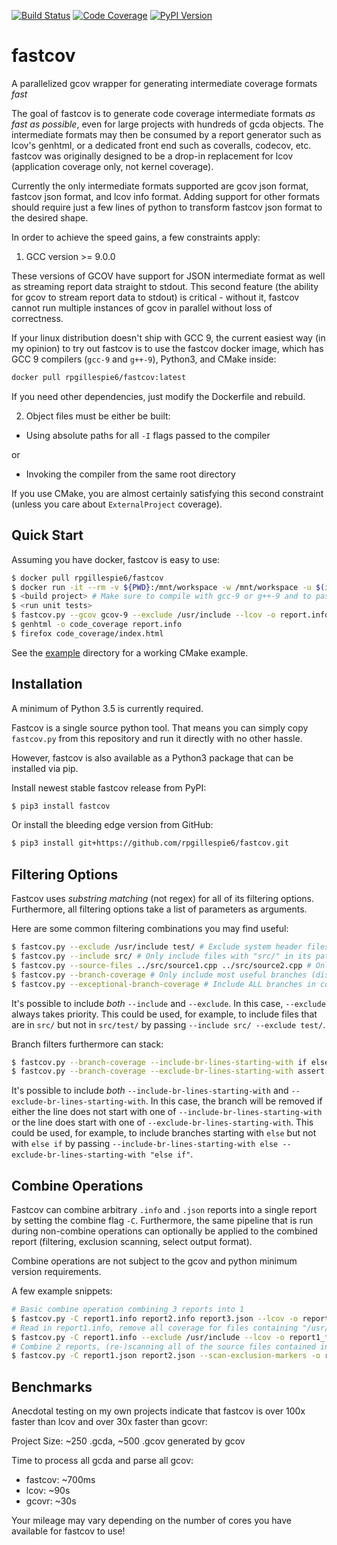 [![Build Status](https://travis-ci.com/RPGillespie6/fastcov.svg?branch=master)](https://travis-ci.com/RPGillespie6/fastcov)
[![Code Coverage](https://img.shields.io/codecov/c/github/rpgillespie6/fastcov.svg)](https://codecov.io/gh/RPGillespie6/fastcov)
[![PyPI Version](https://img.shields.io/pypi/v/fastcov.svg)](https://pypi.org/project/fastcov/)
<!-- # SPDX-License-Identifier: MIT -->

# fastcov
A parallelized gcov wrapper for generating intermediate coverage formats *fast*

The goal of fastcov is to generate code coverage intermediate formats *as fast as possible*, even for large projects with hundreds of gcda objects. The intermediate formats may then be consumed by a report generator such as lcov's genhtml, or a dedicated front end such as coveralls, codecov, etc. fastcov was originally designed to be a drop-in replacement for lcov (application coverage only, not kernel coverage).

Currently the only intermediate formats supported are gcov json format, fastcov json format, and lcov info format. Adding support for other formats should require just a few lines of python to transform fastcov json format to the desired shape.

In order to achieve the speed gains, a few constraints apply:

1. GCC version >= 9.0.0

These versions of GCOV have support for JSON intermediate format as well as streaming report data straight to stdout. This second feature (the ability for gcov to stream report data to stdout) is critical - without it, fastcov cannot run multiple instances of gcov in parallel without loss of correctness.

If your linux distribution doesn't ship with GCC 9, the current easiest way (in my opinion) to try out fastcov is to use the fastcov docker image, which has GCC 9 compilers (`gcc-9` and `g++-9`), Python3, and CMake inside:

```bash
docker pull rpgillespie6/fastcov:latest
```

If you need other dependencies, just modify the Dockerfile and rebuild.

2. Object files must be either be built:

- Using absolute paths for all `-I` flags passed to the compiler

or

- Invoking the compiler from the same root directory

If you use CMake, you are almost certainly satisfying this second constraint (unless you care about `ExternalProject` coverage).

## Quick Start

Assuming you have docker, fastcov is easy to use:

```bash
$ docker pull rpgillespie6/fastcov
$ docker run -it --rm -v ${PWD}:/mnt/workspace -w /mnt/workspace -u $(id -u ${USER}):$(id -g ${USER}) rpgillespie6/fastcov
$ <build project> # Make sure to compile with gcc-9 or g++-9 and to pass "-g -O0 -fprofile-arcs -ftest-coverage" to all gcc/g++ statements
$ <run unit tests>
$ fastcov.py --gcov gcov-9 --exclude /usr/include --lcov -o report.info
$ genhtml -o code_coverage report.info
$ firefox code_coverage/index.html
```

See the [example](example/) directory for a working CMake example.

## Installation

A minimum of Python 3.5 is currently required.

Fastcov is a single source python tool. That means you can simply copy `fastcov.py` from this repository and run it directly with no other hassle.

However, fastcov is also available as a Python3 package that can be installed via pip.

Install newest stable fastcov release from PyPI:

```bash
$ pip3 install fastcov
```

Or install the bleeding edge version from GitHub:

```bash
$ pip3 install git+https://github.com/rpgillespie6/fastcov.git
```

## Filtering Options

Fastcov uses *substring matching* (not regex) for all of its filtering options. Furthermore, all filtering options take a list of parameters as arguments.

Here are some common filtering combinations you may find useful:

```bash
$ fastcov.py --exclude /usr/include test/ # Exclude system header files and test files from final report
$ fastcov.py --include src/ # Only include files with "src/" in its path in the final report
$ fastcov.py --source-files ../src/source1.cpp ../src/source2.cpp # Only include exactly ../src/source1.cpp and ../src/source2.cpp in the final report
$ fastcov.py --branch-coverage # Only include most useful branches (discards exceptional branches and initializer list branches)
$ fastcov.py --exceptional-branch-coverage # Include ALL branches in coverage report
```

It's possible to include *both* `--include` and `--exclude`. In this case, `--exclude` always takes priority. This could be used, for example, to include files that are in `src/` but not in `src/test/` by passing `--include src/ --exclude test/`.

Branch filters furthermore can stack:

```bash
$ fastcov.py --branch-coverage --include-br-lines-starting-with if else       # Only include branch coverage for lines starting with "if" or "else"
$ fastcov.py --branch-coverage --exclude-br-lines-starting-with assert ASSERT # Don't include coverage for lines starting with "assert" or "ASSERT"
```

It's possible to include *both* `--include-br-lines-starting-with` and `--exclude-br-lines-starting-with`. In this case, the branch will be removed if either the line does not start with one of `--include-br-lines-starting-with` or the line does start with one of `--exclude-br-lines-starting-with`. This could be used, for example, to include branches starting with `else` but not with `else if` by passing `--include-br-lines-starting-with else --exclude-br-lines-starting-with "else if"`.

## Combine Operations

Fastcov can combine arbitrary `.info` and `.json` reports into a single report by setting the combine flag `-C`. Furthermore, the same pipeline that is run during non-combine operations can optionally be applied to the combined report (filtering, exclusion scanning, select output format).

Combine operations are not subject to the gcov and python minimum version requirements.

A few example snippets:
```bash
# Basic combine operation combining 3 reports into 1
$ fastcov.py -C report1.info report2.info report3.json --lcov -o report_final.info
# Read in report1.info, remove all coverage for files containing "/usr/include" and write out the result
$ fastcov.py -C report1.info --exclude /usr/include --lcov -o report1_filtered.info
# Combine 2 reports, (re-)scanning all of the source files contained in the final report for exclusion markers
$ fastcov.py -C report1.json report2.json --scan-exclusion-markers -o report3.json
```

## Benchmarks

Anecdotal testing on my own projects indicate that fastcov is over 100x faster than lcov and over 30x faster than gcovr:

Project Size: ~250 .gcda, ~500 .gcov generated by gcov

Time to process all gcda and parse all gcov:

- fastcov: ~700ms
- lcov:    ~90s
- gcovr:   ~30s

Your mileage may vary depending on the number of cores you have available for fastcov to use!